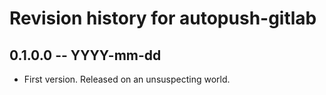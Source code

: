 # Revision history for autopush-gitlab

## 0.1.0.0 -- YYYY-mm-dd

* First version. Released on an unsuspecting world.
